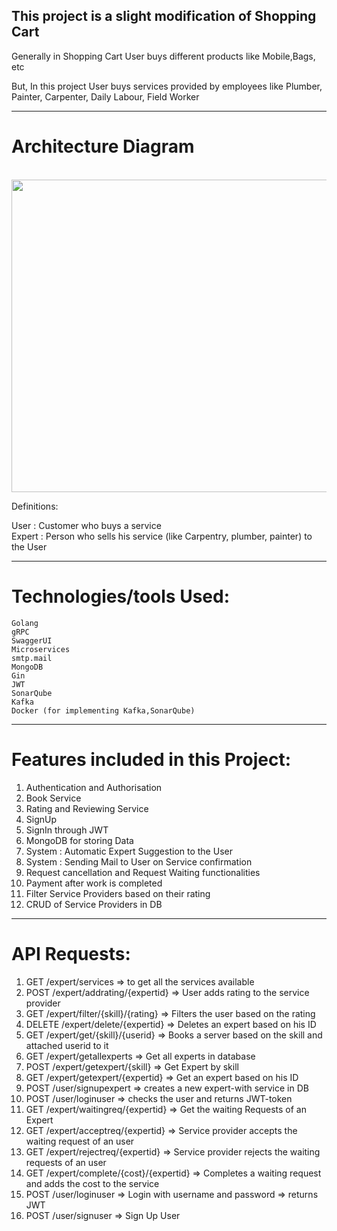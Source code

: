 
This project is a slight modification of Shopping Cart
-------------------------------------------------------
Generally in Shopping Cart User buys different products like Mobile,Bags, etc

But, In this project User buys services provided by employees like Plumber, Painter, Carpenter, Daily Labour, Field Worker

-------------------------------------------------------
Architecture Diagram
====================
</br>
 <img src="https://github.com/swiggy-2022-bootcamp/training-i-plus-plus/blob/main/uday/mini-project/MicroServices_ShoppingCartProject/ServiceProvider/diagram.PNG" width="800" height="500">
 </br>

Definitions:

User   : Customer who buys a service</br>
Expert : Person who sells his service (like Carpentry, plumber, painter)  to the User

-------------------------------------------------------
Technologies/tools Used:
=================
    Golang
    gRPC
    SwaggerUI
    Microservices
    smtp.mail
    MongoDB
    Gin
    JWT
    SonarQube
    Kafka
    Docker (for implementing Kafka,SonarQube)
-------------------------------------------------------
Features included in this Project:
=================================
1) Authentication and Authorisation
2) Book Service
3) Rating and Reviewing Service
4) SignUp
5) SignIn through JWT
6) MongoDB for storing Data
7) System : Automatic Expert Suggestion to the User
8) System : Sending Mail to User on Service confirmation
9) Request cancellation and Request Waiting functionalities
10) Payment after work is completed  
11) Filter Service Providers based on their rating
12) CRUD of Service Providers in DB
-------------------------------------------------------


API Requests:
=============

1) GET    /expert/services                    => to get all the services available</br>
2) POST   /expert/addrating/{expertid}        => User adds rating to the service provider
3) GET    /expert/filter/{skill}/{rating}     => Filters the user based on the rating
4) DELETE /expert/delete/{expertid}           => Deletes an expert based on his ID</br>
5) GET    /expert/get/{skill}/{userid}        => Books a server based on the skill and attached userid to it </br>
6) GET    /expert/getallexperts               => Get all experts in database </br>
7) POST   /expert/getexpert/{skill}           => Get Expert by skill </br>
8) GET    /expert/getexpert/{expertid}        => Get an expert based on his ID</br>
9) POST   /user/signupexpert                  => creates a new expert-with service in DB</br>
10) POST  /user/loginuser                     => checks the user and returns JWT-token</br>
11) GET   /expert/waitingreq/{expertid}       => Get the waiting Requests of an Expert  </br>
12) GET   /expert/acceptreq/{expertid}        => Service provider accepts the waiting request of an user
13) GET   /expert/rejectreq/{expertid}        => Service provider rejects the waiting requests of an user</br>
14) GET   /expert/complete/{cost}/{expertid}  => Completes a waiting request and adds the cost to the service </br>
15) POST  /user/loginuser                     =>  Login with username and password => returns JWT</br>
16) POST  /user/signuser                      =>  Sign Up User
